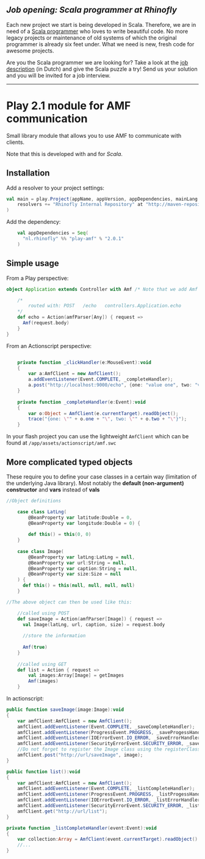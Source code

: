 *Job opening: Scala programmer at Rhinofly*
-------------------------------------------
Each new project we start is being developed in Scala. Therefore, we are in need of a [Scala programmer](http://rhinofly.nl/vacature-scala.html) who loves to write beautiful code. No more legacy projects or maintenance of old systems of which the original programmer is already six feet under. What we need is new, fresh code for awesome projects.

Are you the Scala programmer we are looking for? Take a look at the [job description](http://rhinofly.nl/vacature-scala.html) (in Dutch) and give the Scala puzzle a try! Send us your solution and you will be invited for a job interview.
* * *

Play 2.1 module for AMF communication
=====================================

Small library module that allows you to use AMF to communicate with clients.

Note that this is developed with and for *Scala*.

Installation
------------

Add a resolver to your project settings:

``` scala
val main = play.Project(appName, appVersion, appDependencies, mainLang = SCALA).settings(
    resolvers += "Rhinofly Internal Repository" at "http://maven-repository.rhinofly.net:8081/artifactory/libs-release-local"
)
```

Add the dependency:

``` scala
	val appDependencies = Seq(
      "nl.rhinofly" %% "play-amf" % "2.0.1"
    )
```


Simple usage 
------------

From a Play perspective:

``` scala
object Application extends Controller with Amf /* Note that we add Amf support to our controller */ {

	/* 
		routed with: POST   /echo   controllers.Application.echo
	*/
	def echo = Action(amfParser[Any]) { request =>
	  Amf(request.body)
	}
}
```

From an Actionscript perspective:

``` actionscript

	private function _clickHandler(e:MouseEvent):void
	{
		var a:AmfClient = new AmfClient();
		a.addEventListener(Event.COMPLETE, _completeHandler);
		a.post("http://localhost:9000/echo", {one: "value one", two: "value two"});
	}
	
	private function _completeHandler(e:Event):void
	{
		var o:Object = AmfClient(e.currentTarget).readObject();
		trace("{one: \"" + o.one + "\", two: \"" + o.two + "\"}"); 
	}

```

In your flash project you can use the lightweight `AmfClient` which can be found at `/app/assets/actionscript/amf.swc`

More complicated typed objects
------------------------------

These require you to define your case classes in a certain way (limitation of the underlying Java library). 
Most notably the **default (non-argument) constructor** and **vars** instead of **vals**

``` scala
//Object definitions

	case class LatLng(
	    @BeanProperty var latitude:Double = 0, 
	    @BeanProperty var longitude:Double = 0) {
	  
		def this() = this(0, 0)
	}
	
	case class Image(
	    @BeanProperty var latLng:LatLng = null,
	    @BeanProperty var url:String = null,
	    @BeanProperty var caption:String = null,
	    @BeanProperty var size:Size = null
	) {
	  def this() = this(null, null, null, null)
	}

//The above object can then be used like this:

	//called using POST
	def saveImage = Action(amfParser[Image]) { request =>
	  val Image(latLng, url, caption, size) = request.body
	  
	  //store the information
	  
	  Amf(true)
	}
	
	//called using GET
	def list = Action { request =>
		val images:Array[Image] = getImages
	    Amf(images)
  	}
```

In actionscript:

``` actionscript
public function saveImage(image:Image):void
{
	var amfClient:AmfClient = new AmfClient();
	amfClient.addEventListener(Event.COMPLETE, _saveCompleteHandler);
	amfClient.addEventListener(ProgressEvent.PROGRESS, _saveProgessHandler);
	amfClient.addEventListener(IOErrorEvent.IO_ERROR, _saveErrorHandler);
	amfClient.addEventListener(SecurityErrorEvent.SECURITY_ERROR, _saveErrorHandler);
	//Do not forget to register the Image class using the registerClassAlias method
	amfClient.post("http://url/saveImage", image);
}

public function list():void
{
	var amfClient:AmfClient = new AmfClient();
	amfClient.addEventListener(Event.COMPLETE, _listCompleteHandler);
	amfClient.addEventListener(ProgressEvent.PROGRESS, _listProgessHandler);
	amfClient.addEventListener(IOErrorEvent.IO_ERROR, _listErrorHandler);
	amfClient.addEventListener(SecurityErrorEvent.SECURITY_ERROR, _listErrorHandler);
	amfClient.get("http://url/list");
}

private function _listCompleteHandler(event:Event):void
{
	var collection:Array = AmfClient(event.currentTarget).readObject() as Array;
	//...
}
```
